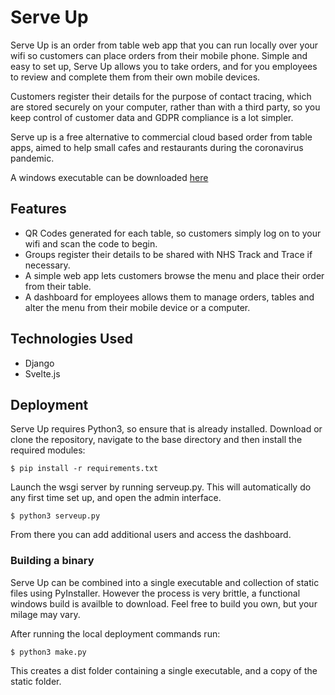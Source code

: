 # Serve Up

Serve Up is an order from table web app that you can run locally over your wifi so customers can place orders from their mobile phone. Simple and easy to set up, Serve Up allows you to take orders, and for you employees to review and complete them from their own mobile devices.

Customers register their details for the purpose of contact tracing, which are stored securely on your computer, rather than with a third party, so you keep control of customer data and GDPR compliance is a lot simpler.

Serve up is a free alternative to commercial cloud based order from table apps, aimed to help small cafes and restaurants during the coronavirus pandemic.

A windows executable can be downloaded [here](https://serve-up.s3.eu-west-2.amazonaws.com/ServeUp.zip)

## Features

- QR Codes generated for each table, so customers simply log on to your wifi and scan the code to begin.
- Groups register their details to be shared with NHS Track and Trace if necessary.
- A simple web app lets customers browse the menu and place their order from their table.
- A dashboard for employees allows them to manage orders, tables and alter the menu from their mobile device or a computer.

## Technologies Used

- Django
- Svelte.js

## Deployment

Serve Up requires Python3, so ensure that is already installed. Download or clone the repository, navigate to the base directory and then install the required modules:

```
$ pip install -r requirements.txt
```

Launch the wsgi server by running serveup.py. This will automatically do any first time set up, and open the admin interface.

```
$ python3 serveup.py
```

From there you can add additional users and access the dashboard.

### Building a binary

Serve Up can be combined into a single executable and collection of static files using PyInstaller. However the process is very brittle, a functional windows build is availble to download. Feel free to build you own, but your milage may vary.

After running the local deployment commands run:

```
$ python3 make.py
```

This creates a dist folder containing a single executable, and a copy of the static folder.
